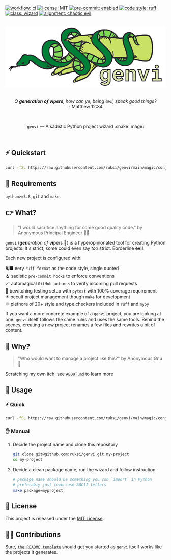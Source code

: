 [![workflow: ci](https://github.com/ruksi/genvi/actions/workflows/ci.yml/badge.svg?branch=main)](https://github.com/ruksi/genvi/actions?workflow=ci)
[![license: MIT](https://img.shields.io/badge/license-MIT-brightgreen.svg)](https://opensource.org/licenses/MIT)
[![pre-commit: enabled](https://img.shields.io/badge/pre--commit-enabled-brightgreen?logo=pre-commit&logoColor=white)](https://github.com/pre-commit/pre-commit)
[![code style: ruff](https://img.shields.io/badge/code%20style-ruff-000000.svg)](https://github.com/astral-sh/ruff)
[![class: wizard](https://img.shields.io/badge/class-wizard-blue.svg)](https://github.com/ruksi/genvi)
[![alignment: chaotic evil](https://img.shields.io/badge/alignment-chaotic%20evil-red.svg)](https://github.com/ruksi/genvi)

<br/>
<div align="center">
<img src="https://github.com/ruksi/genvi/blob/main/.github/genvi.svg"  alt="genvi logo"/>
</div>
<br/>
<p align="center">
<i>
O <b>generation of vipers</b>, how can ye, being evil, speak good things?
</i>
<br/>
- Matthew 12:34
</p>
<br/>
<p align="center">
<code>genvi</code> — A sadistic Python project wizard :snake::mage:
</p>
<br/>

## ⚡️ Quickstart

```bash
curl -fSL https://raw.githubusercontent.com/ruksi/genvi/main/magic/conjure.sh | bash
```

## 📝 Requirements

`python>=3.8`, `git` and `make`.

## 👉️ What?

> "I would sacrifice anything for some good quality code."
> by Anonymous Principal Engineer :woman_technologist:

`genvi` (<i><b>gen</b>eration of <b>vi</b></i>pers :snake:) is a hyperopinionated
tool for creating Python projects. It's strict, some could even say _too_ strict.
Borderline __evil__.

Each new project is configured with:

🐈‍⬛ eery `ruff format` as the code style, single quoted
<br/>
🪝 sadistic `pre-commit hooks` to enforce conventions
<br/>
🪄 automagical `GitHub actions` to verify incoming pull requests
<br/>
🧙 bewitching testing setup with `pytest` with 100% coverage requirement
<br/>
✴️ occult project management though `make` for development
<br/>
♾️ plethora of 20+ style and type checkers included in `ruff` and `mypy`

If you want a more concrete example of a `genvi` project, you are looking at one.
`genvi` itself follows the same rules and uses the same tools. Behind the scenes,
creating a new project renames a few files and rewrites a bit of content.

## 🤔 Why?

> "Who would want to manage a project like this?"
> by Anonymous Gnu :water_buffalo:

Scratching my own itch, see [`ABOUT.md`](ABOUT.md) to learn more

## 🦮 Usage

### ⚡️ Quick

```bash
curl -fSL https://raw.githubusercontent.com/ruksi/genvi/main/magic/conjure.sh | bash
```

### ✋ Manual

1. Decide the project name and clone this repository

   ```bash
   git clone git@github.com:ruksi/genvi.git my-project
   cd my-project
   ```

2. Decide a clean package name, run the wizard and follow instruction

   ```bash
   # package name should be something you can `import` in Python
   # preferably just lowercase ASCII letters
   make package=myproject
   ```

## 📜 License

This project is released under the [MIT License](LICENSE).

## 🧑‍💻 Contributions

Sure, [`the README template`](magic/utils/readme_template.md) should get you started
as `genvi` itself works like the projects it generates.
